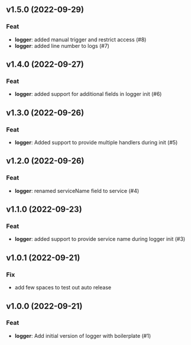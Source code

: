 ## v1.5.0 (2022-09-29)

### Feat

- **logger**: added manual trigger and restrict access (#8)
- **logger**: added line number to logs (#7)

## v1.4.0 (2022-09-27)

### Feat

- **logger**: added support for additional fields in logger init (#6)

## v1.3.0 (2022-09-26)

### Feat

- **logger**: Added support to provide multiple handlers during init (#5)

## v1.2.0 (2022-09-26)

### Feat

- **logger**: renamed serviceName field to service (#4)

## v1.1.0 (2022-09-23)

### Feat

- **logger**: added support to provide service name during logger init (#3)

## v1.0.1 (2022-09-21)

### Fix

- add few spaces to test out auto release

## v1.0.0 (2022-09-21)

### Feat

- **logger**: Add initial version of logger with boilerplate (#1)
